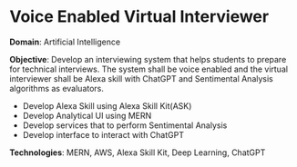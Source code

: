 # Voice Enabled Virtual Interviewer

<strong>Domain</strong>: Artificial Intelligence

<strong>Objective</strong>: Develop an interviewing system that helps students to prepare for technical interviews. 
The system shall be voice enabled and the virtual interviewer shall be Alexa skill with ChatGPT and Sentimental Analysis algorithms as evaluators.
- Develop Alexa Skill using Alexa Skill Kit(ASK)
- Develop Analytical UI using MERN
- Develop services that to perform Sentimental Analysis
- Develop interface to interact with ChatGPT

<strong>Technologies</strong>: MERN, AWS, Alexa Skill Kit, Deep Learning, ChatGPT
